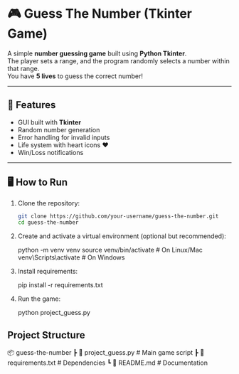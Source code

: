# 🎮 Guess The Number (Tkinter Game)

A simple **number guessing game** built using **Python Tkinter**.  
The player sets a range, and the program randomly selects a number within that range.  
You have **5 lives** to guess the correct number!

---

## 🚀 Features
- GUI built with **Tkinter**
- Random number generation
- Error handling for invalid inputs
- Life system with heart icons ❤️
- Win/Loss notifications

---

## 🖥️ How to Run

1. Clone the repository:
   ```bash
   git clone https://github.com/your-username/guess-the-number.git
   cd guess-the-number

2. Create and activate a virtual environment (optional but recommended):

   python -m venv venv
   source venv/bin/activate   # On Linux/Mac
   venv\Scripts\activate      # On Windows

3. Install requirements:
  
   pip install -r requirements.txt

6. Run the game:
  
   python project_guess.py

## Project Structure
📦 guess-the-number
 ┣ 📜 project_guess.py     # Main game script
 ┣ 📜 requirements.txt     # Dependencies
 ┗ 📜 README.md            # Documentation
